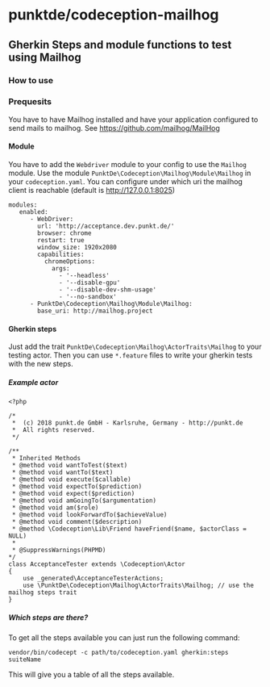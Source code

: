 # punktde/codeception-mailhog

## Gherkin Steps and module functions to test using Mailhog

### How to use

### Prequesits

You have to have Mailhog installed and have your application configured to send mails to mailhog. See https://github.com/mailhog/MailHog

#### Module

You have to add the `Webdriver` module to your config to use the `Mailhog` module. 
Use the module `PunktDe\Codeception\Mailhog\Module\Mailhog` in your `codeception.yaml`. You can configure under which uri the mailhog client is reachable (default is http://127.0.0.1:8025)

```
modules:
   enabled:
      - WebDriver:
        url: 'http://acceptance.dev.punkt.de/'
        browser: chrome
        restart: true
        window_size: 1920x2080
        capabilities:
          chromeOptions:
            args:
              - '--headless'
              - '--disable-gpu'
              - '--disable-dev-shm-usage'
              - '--no-sandbox'
      - PunktDe\Codeception\Mailhog\Module\Mailhog:
        base_uri: http://mailhog.project
```


#### Gherkin steps

Just add the trait `PunktDe\Codeception\Mailhog\ActorTraits\Mailhog` to your testing actor. Then you can use `*.feature` files to write your gherkin tests with the new steps.

##### Example actor 

```
<?php

/*
 *  (c) 2018 punkt.de GmbH - Karlsruhe, Germany - http://punkt.de
 *  All rights reserved.
 */

/**
 * Inherited Methods
 * @method void wantToTest($text)
 * @method void wantTo($text)
 * @method void execute($callable)
 * @method void expectTo($prediction)
 * @method void expect($prediction)
 * @method void amGoingTo($argumentation)
 * @method void am($role)
 * @method void lookForwardTo($achieveValue)
 * @method void comment($description)
 * @method \Codeception\Lib\Friend haveFriend($name, $actorClass = NULL)
 *
 * @SuppressWarnings(PHPMD)
*/
class AcceptanceTester extends \Codeception\Actor
{
    use _generated\AcceptanceTesterActions;
    use \PunktDe\Codeception\Mailhog\ActorTraits\Mailhog; // use the mailhog steps trait
}
``` 

##### Which steps are there? 

To get all the steps available you can just run the following command:

```
vendor/bin/codecept -c path/to/codeception.yaml gherkin:steps suiteName
```

This will give you a table of all the steps available.





